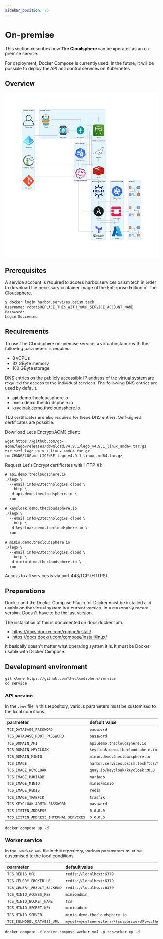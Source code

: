 ```yaml
---
sidebar_position: 75
---
```


# On-premise

This section describes how **The Cloudsphere** can be operated as an on-premise service.

For deployment, Docker Compose is currently used. In the future, it will be possible to
deploy the API and control services on Kubernetes.

## Overview

![Overview on-premise](overview-on-premise.png "Overview on-premise")

## Prerequisites

A service account is required to access harbor.services.osism.tech in order
to download the necessary container image of the Enterprise Edition of The
Cloudsphere.

```
$ docker login harbor.services.osism.tech
Username: robot$REPLACE_THIS_WITH_YOUR_SERVICE_ACCOUNT_NAME
Password:
Login Succeeded
```

## Requirements

To use The Cloudsphere on-premise service, a virtual instance with the following
parameters is required.

* 8 vCPUs
* 32 GByte memory
* 100 GByte storage

DNS entries on the publicly accessible IP address of the virtual system are required
for access to the individual services. The following DNS entries are used by default.

* api.demo.thecloudsphere.io
* minio.demo.thecloudsphere.io
* keycloak.demo.thecloudsphere.io

TLS certificates are also required for these DNS entries. Self-signed certificates
are possible.

Download Let's Encrypt/ACME client:

```
wget https://github.com/go-acme/lego/releases/download/v4.9.1/lego_v4.9.1_linux_amd64.tar.gz
tar xvzf lego_v4.9.1_linux_amd64.tar.gz
rm CHANGELOG.md LICENSE lego_v4.9.1_linux_amd64.tar.gz
```

Request Let's Encrypt certificates with HTTP-01:

```
# api.demo.thecloudsphere.io
./lego \
  --email info@23technologies.cloud \
  --http \
  -d api.demo.thecloudsphere.io \
  run

# keycloak.demo.thecloudsphere.io
./lego \
  --email info@23technologies.cloud \
  --http \
  -d keycloak.demo.thecloudsphere.io \
  run

# minio.demo.thecloudsphere.io
./lego \
  --email info@23technologies.cloud \
  --http \
  -d minio.demo.thecloudsphere.io \
  run
```

Access to all services is via port 443/TCP (HTTPS).

## Preparations

Docker and the Docker Compose Plugin for Docker must be installed and usable on the
virtual system in a current version. In a reasonably recent version. Doesn't have to
be the last version.

The installation of this is documented on docs.docker.com.

* https://docs.docker.com/engine/install/
* https://docs.docker.com/compose/install/linux/

It basically doesn't matter what operating system it is. It must be Docker usable
with Docker Compose.

## Development environment

```
git clone https://github.com/thecloudsphere/service
cd service
```

### API service

In the ``.env`` file in this repository, various parameters must be customised
to the local conditions.

| parameter                                | default value                                     | description |
| :--------------------------------------- | :------------------------------------------------ | :---------- |
| ``TCS_DATABASE_PASSWORD``                | ``password``                                      |             |
| ``TCS_DATABASE_ROOT_PASSWORD``           | ``password``                                      |             |
| ``TCS_DOMAIN_API``                       | ``api.demo.thecloudsphere.io``                    |             |
| ``TCS_DOMAIN_KEYCLOAK``                  | ``keycloak.demo.thecloudsphere.io``               |             |
| ``TCS_DOMAIN_MINIO``                     | ``minio.demo.thecloudsphere.io``                  |             |
| ``TCS_IMAGE``                            | ``harbor.services.osism.tech/tcs/tcs:latest``     |             |
| ``TCS_IMAGE_KEYCLOAK``                   | ``quay.io/keycloak/keycloak:20.0``                |             |
| ``TCS_IMAGE_MARIADB``                    | ``mariadb``                                       |             |
| ``TCS_IMAGE_MINIO``                      | ``minio/minio``                                   |             |
| ``TCS_IMAGE_REDIS``                      | ``redis``                                         |             |
| ``TCS_IMAGE_TRAEFIK``                    | ``traefik``                                       |             |
| ``TCS_KEYCLOAK_ADMIN_PASSWORD``          | ``password``                                      |             |
| ``TCS_LISTEN_ADDRESS``                   | ``0.0.0.0``                                       |             |
| ``TCS_LISTEN_ADDRESS_INTERNAL_SERVICES`` | ``0.0.0.0``                                       |             |

```
docker compose up -d
```

### Worker service

In the ``.worker.env`` file in this repository, various parameters must be customised
to the local conditions.

| parameter                     | default value                                              | description |
| :---------------------------- | :--------------------------------------------------------- | :---------- |
| ``TCS_REDIS_URL``             | ``redis://localhost:6379``                                 |             |
| ``TCS_CELERY_BROKER_URL``     | ``redis://localhost:6379``                                 |             |
| ``TCS_CELERY_RESULT_BACKEND`` | ``redis://localhost:6379``                                 |             |
| ``TCS_MINIO_ACCESS_KEY``      | ``minioadmin``                                             |             |
| ``TCS_MINIO_BUCKET_NAME``     | ``tcs``                                                    |             |
| ``TCS_MINIO_SECRET_KEY``      | ``minioadmin``                                             |             |
| ``TCS_MINIO_SERVER``          | ``minio.demo.thecloudsphere.io``                           |             |
| ``TCS_SQLMODEL_DATABSE_URL``  | ``mysql+mysqlconnector://tcs:password@localhost:3306/tcs`` |             |

```
docker compose -f docker-compose.worker.yml -p tcsworker up -d
```
